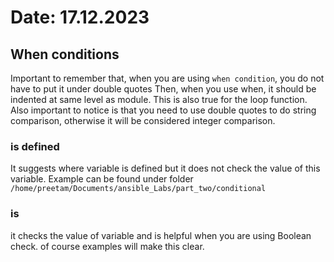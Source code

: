 # Date: 17.12.2023

## When conditions

Important to remember that, when you are using `when condition`, you do not have to put it under double quotes
Then, when you use when, it should be indented at same level as module. This is also true for the loop function.
Also important to notice is that you need to use double quotes to do string comparison, otherwise it will be
considered integer comparison.

### is defined

It suggests where variable is defined but it does not check the value of this variable.
Example can be found under folder `/home/preetam/Documents/ansible_Labs/part_two/conditional`

### is

it checks the value of variable and is helpful when you are using Boolean check.
of course examples will make this clear.
